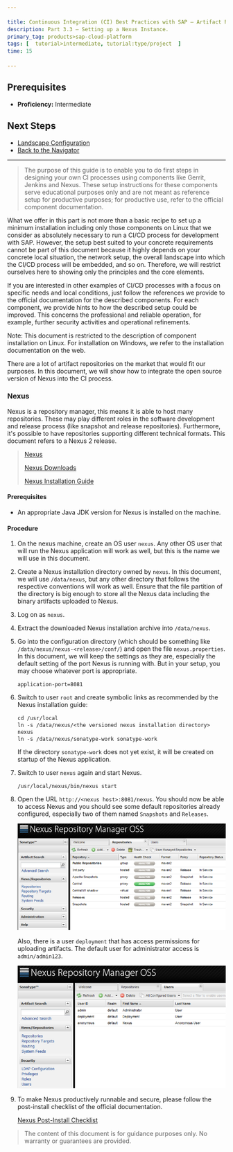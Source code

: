 ```yaml
---

title: Continuous Integration (CI) Best Practices with SAP – Artifact Repository
description: Part 3.3 – Setting up a Nexus Instance.
primary_tag: products>sap-cloud-platform
tags: [  tutorial>intermediate, tutorial:type/project  ]
time: 15

---
```


## Prerequisites

  - **Proficiency:** Intermediate

## Next Steps

  - [Landscape Configuration](https://developers.sap.com/tutorials/ci-best-practices-landscape.html)
  - [Back to the Navigator](https://developers.sap.com/tutorials/ci-best-practices-intro.html)

---

> The purpose of this guide is to enable you to do first steps in designing your own CI processes using components like Gerrit, Jenkins and Nexus. These setup instructions for these components serve educational purposes only and are not meant as reference setup for productive purposes; for productive use, refer to the official component documentation.


What we offer in this part is not more than a basic recipe to set up a minimum installation including only those components on Linux that we consider as absolutely necessary to run a CI/CD process for development with SAP. However, the setup best suited to your concrete requirements cannot be part of this document because it highly depends on your concrete local situation, the network setup, the overall landscape into which the CI/CD process will be embedded, and so on. Therefore, we will restrict ourselves here to showing only the principles and the core elements.

If you are interested in other examples of CI/CD processes with a focus on specific needs and local conditions, just follow the references we provide to the official documentation for the described components. For each component, we provide hints to how the described setup could be improved. This concerns the professional and reliable operation, for example, further security activities and operational refinements.

Note: This document is restricted to the description of component installation on Linux. For installation on Windows, we refer to the installation documentation on the web.



There are a lot of artifact repositories on the market that would fit our purposes. In this document, we will show how to integrate the open source version of Nexus into the CI process.

### Nexus

Nexus is a repository manager, this means it is able to host many repositories. These may play different roles in the software development and release process (like snapshot and release repositories). Furthermore, it's possible to have repositories supporting different technical formats.
This document refers to a Nexus 2 release.

> [Nexus](http://www.sonatype.org/nexus)
>
> [Nexus Downloads](http://www.sonatype.org/nexus/go)
>
> [Nexus Installation Guide](https://books.sonatype.com/nexus-book/reference/installing.html)

#### Prerequisites

- An appropriate Java JDK version for Nexus is installed on the machine.

#### Procedure

1. On the nexus machine, create an OS user `nexus`. Any other OS user that will run the Nexus application will work as well, but this is the name we will use in this document.

2. Create a Nexus installation directory owned by `nexus`. In this document, we will use `/data/nexus`, but any other directory that follows the respective conventions will work as well.
    Ensure that the file partition of the directory is big enough to store all the Nexus data including the binary artifacts uploaded to Nexus.

3. Log on as `nexus`.

4. Extract the downloaded Nexus installation archive into `/data/nexus`.

5. Go into the configuration directory (which should be something like `/data/nexus/nexus-<release>/conf/`) and open the file `nexus.properties`.
    In this document, we will keep the settings as they are, especially the default setting of the port Nexus is running with. But in your setup, you may choose whatever port is appropriate.

    ```
    application-port=8081
    ```

6. Switch to user `root` and create symbolic links as recommended by the Nexus installation guide:

    ```
    cd /usr/local
    ln -s /data/nexus/<the versioned nexus installation directory> nexus
    ln -s /data/nexus/sonatype-work sonatype-work
    ```

    If the directory `sonatype-work` does not yet exist, it will be created on startup of the Nexus application.

7. Switch to user `nexus` again and start Nexus.

    ```
    /usr/local/nexus/bin/nexus start
    ```

8. Open the URL `http://<nexus host>:8081/nexus`. You should now be able to access Nexus and you should see some default repositories already configured, especially two of them named `Snapshots` and `Releases`.  

    ![Repositories](artifact-repository-1.png)

    Also, there is a user `deployment` that has access permissions for uploading artifacts. The default user for administrator access is `admin/admin123`.

    ![Repositories](artifact-repository-2.png)

9. To make Nexus productively runnable and secure, please follow the post-install checklist of the official documentation.

   [Nexus Post-Install Checklist](https://books.sonatype.com/nexus-book/reference/install-sect-repoman-post-install.html)  


> The content of this document is for guidance purposes only. No warranty or guarantees are provided.

